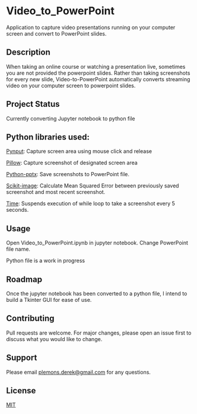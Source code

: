 # Video_to_PowerPoint

Application to capture video presentations running on your computer screen and convert to PowerPoint slides.

## Description

When taking an online course or watching a presentation live, sometimes you are not provided the powerpoint slides. Rather than taking screenshots for every new slide, Video-to-PowerPoint automatically converts streaming video on your computer screen to powerpoint slides.

## Project Status

Currently converting Jupyter notebook to python file

## Python libraries used:

[Pynput](https://github.com/moses-palmer/pynput): Capture screen area using mouse click and release

[Pillow](https://github.com/python-pillow/Pillow): Capture screenshot of designated screen area

[Python-pptx](https://github.com/scanny/python-pptx): Save screenshots to PowerPoint file.

[Scikit-image](https://github.com/scikit-image/scikit-image): Calculate Mean Squared Error between previously saved screenshot and most recent screenshot.

[Time](https://docs.python.org/3/library/time.html): Suspends execution of while loop to take a screenshot every 5 seconds.


## Usage

Open Video_to_PowerPoint.ipynb in jupyter notebook. Change PowerPoint file name. 

Python file is a work in progress

## Roadmap

Once the jupyter notebook has been converted to a python file, I intend to build a Tkinter GUI for ease of use.

## Contributing
Pull requests are welcome. For major changes, please open an issue first to discuss what you would like to change.

## Support

Please email plemons.derek@gmail.com for any questions.

## License
[MIT](https://github.com/dplem/Video-to-PowerPoint/blob/main/LICENSE.txt)
